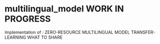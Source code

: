 # multilingual_model WORK IN PROGRESS
Implementation of : ZERO-RESOURCE MULTILINGUAL MODEL TRANSFER- LEARNING WHAT TO SHARE

